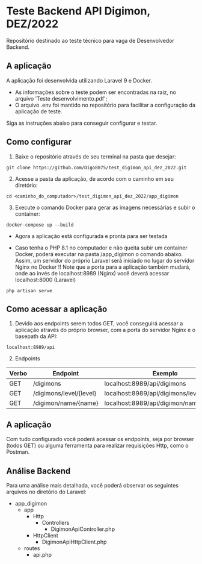 # Teste Backend API Digimon, DEZ/2022

Repositório destinado ao teste técnico para vaga de Desenvolvedor Backend.


## A aplicação
A aplicação foi desenvolvida utilizando Laravel 9 e Docker.

- As informações sobre o teste podem ser encontradas na raiz, no arquivo 'Teste desenvolvimento.pdf';
- O arquivo .env foi mantido no repositório para facilitar a configuração da aplicação de teste.

Siga as instruções abaixo para conseguir configurar e testar.


## Como configurar
1. Baixe o repositório através de seu terminal na pasta que desejar:
```
git clone https://github.com/Digo8875/test_digimon_api_dez_2022.git
```

2. Acesse a pasta da aplicação, de acordo com o caminho em seu diretório:
```
cd <caminho_do_computador>/test_digimon_api_dez_2022/app_digimon
```

3. Execute o comando Docker para gerar as imagens necessárias e subir o container:
```
docker-compose up --build
```

* Agora a aplicação está configurada e pronta para ser testada

* Caso tenha o PHP 8.1 no computador e não queita subir um container Docker, poderá executar na pasta /app_digimon o comando abaixo.
Assim, um servidor do próprio Laravel será iniciado no lugar do servidor Nginx no Docker
!! Note que a porta para a aplicação também mudará, onde ao invés de localhost:8989 (Nginx) você deverá acessar localhost:8000 (Laravel)
```
php artisan serve
```


## Como acessar a aplicação
1. Devido aos endpoints serem todos GET, você conseguirá acessar a aplicação através do próprio browser, com a porta do servidor Nginx e o basepath da API:
```
localhost:8989/api
```

2. Endpoints

| Verbo  | Endpoint  | Exemplo  |
| ------------- | ------------- | ------------- |
| GET  | /digimons  | localhost:8989/api/digimons  |
| GET  | /digimons/level/{level}  | localhost:8989/api/digimons/level/rookie  |
| GET  | /digimon/name/{name}  | localhost:8989/api/digimon/name/agumon  |


## A aplicação
Com tudo configurado você poderá acessar os endpoints, seja por browser (todos GET) ou alguma ferramenta para realizar requisições Http, como o Postman.


## Análise Backend
Para uma análise mais detalhada, você poderá observar os seguintes arquivos no diretório do Laravel:

- app_digimon
    - app
        - Http 
            - Controllers
                - DigimonApiController.php
        - HttpClient
            - DigimonApiHttpClient.php
    - routes
        - api.php